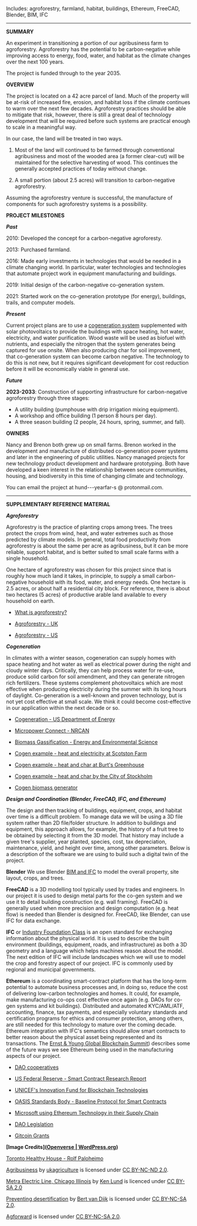 Includes: agroforestry, farmland, habitat, buildings, Ethereum, FreeCAD, Blender, BIM, IFC

---

**SUMMARY**

An experiment in transitioning a portion of our agribusiness farm to agroforestry.  Agroforestry has the potential to be carbon-negative while improving access to energy, food, water, and habitat as the climate changes over the next 100 years.

The project is funded through to the year 2035.

**OVERVIEW**

The project is located on a 42 acre parcel of land.  Much of the property will be at-risk of increased fire, erosion, and habitat loss if the climate continues to warm over the next few decades.  Agroforestry practices should be able to mitigate that risk, however, there is still a great deal of technology development that will be required before such systems are practical enough to scale in a meaningful way.

In our case, the land will be treated in two ways.

1) Most of the land will continued to be farmed through conventional agribusiness and most of the wooded area (a former clear-cut) will be maintained for the selective harvesting of wood.  This continues the generally accepted practices of today without change.

2) A small portion (about 2.5 acres) will transition to carbon-negative agroforestry.  

Assuming the agroforestry venture is successful, the manufacture of components for such agroforestry systems is a possibility.    

**PROJECT MILESTONES**

***Past***

2010: Developed the concept for a carbon-negative agroforesty.

2013: Purchased farmland.

2016: Made early investments in technologies that would be needed in a climate changing world.   In particular, water technologies and technologies that automate project work in equipment manufacturing and buildings.

2019: Initial design of the carbon-negative co-generation system.

2021: Started work on the co-generation prototype (for energy), buildings, trails, and computer models.

***Present***

Current project plans are to use a [cogeneration system](https://www.energy.gov/eere/amo/combined-heat-and-power-basics) supplemented with solar photovoltaics to provide the buildings with space heating, hot water, electricity, and water purification. Wood waste will be used as biofuel with nutrients, and especially the nitrogen that the system generates being captured for use onsite. When also producing char for soil improvement, that co-generation system can become carbon negative.  The technology to do this is not new, but it  requires significant development for cost reduction before it will be economically viable in general use.  

***Future***

**2023-2033**: Construction of supporting infrastructure for carbon-negative agroforestry through three stages:

- A utility building (pumphouse with drip irrigation mixing equipment).
- A workshop and office building (1 person 8 hours per day).
- A three season building (2 people, 24 hours, spring, summer, and fall).

**OWNERS**

Nancy and Brenon both grew up on small farms. Brenon worked in the development and manufacture of distributed co-generation power systems and later in the engineering of public utilities. Nancy managed projects for new technology product development and hardware prototyping. Both have developed a keen interest in the relationship between secure communities, housing, and biodiversity in this time of changing climate and technology.

You can email the project at hund---yearfar-s @ protonmail.com.

---

**SUPPLEMENTARY REFERENCE MATERIAL**

***Agroforestry***

Agroforestry is the practice of planting crops among trees. The trees protect the crops from wind, heat, and water extremes such as those predicted by climate models. In general, total food productivity from agroforestry is about the same per acre as agribusiness, but it can be more reliable, support habitat, and is better suited to small scale farms with a single household. 

One hectare of agroforestry was chosen for this project since that is roughly how much land it takes, in principle, to supply a small carbon-negative household with its food, water, and energy needs.  One hectare is 2.5 acres, or about half a residential city block.  For reference, there is about two hectares (5 acres) of productive arable land available to every household on earth.  

- [What is agroforestry?](https://www.aftaweb.org/)

- [Agroforestry - UK](https://www.agforward.eu/index.php/en/silvoarable-agroforestry-in-the-uk.html)

- [Agroforestry - US](https://www.fs.usda.gov/nac/about/why-agroforestry.php)

***Cogeneration***

In climates with a winter season, cogeneration can supply homes with space heating and hot water as well as electrical power during the night and cloudy winter days.  Critically, they can help process water for re-use, produce solid carbon for soil amendment, and they can generate nitrogen rich fertilizers.  These systems complement photovoltaics which are most effective when producing electricity during the summer with its long hours of daylight.  Co-generation is a well-known and proven technology, but is not yet cost effective at small scale.  We think it could become cost-effective in our application within the next decade or so.

- [Cogeneration - US Department of Energy](https://www.energy.gov/eere/amo/combined-heat-and-power-basics)

- [Micropower Connect - NRCAN](https://www.nrcan.gc.ca/sites/www.nrcan.gc.ca/files/canmetenergy/files/pubs/2006-073_%2528TR%2529_411-INTERC_Connecting_MicroPower_to_the_Grid_2nd_Edition.pdf)

- [Biomass Gassification - Energy and Environmental Science](https://pubs.rsc.org/en/content/articlepdf/2016/ee/c6ee00935b)

- [Cogen example - heat and electricity at Scotston Farm](https://www.youtube.com/watch?v=i9xmWJ4hAGs)

- [Cogen example - heat and char at Burt's Greenhouse](https://biochar-international.org/burtsgreenhouse/)

- [Cogen example - heat and char by the City of Stockholm](https://www.stockholmvattenochavfall.se/en/current-projects/development/biochar/#!/about-the-biochar-project)

- [Cogen biomass generator](https://www.allpowerlabs.com/products/product-overview)

***Design and Coordination (Blender, FreeCAD, IFC, and Ethereum)***

The design and then tracking of buildings,  equipment, crops, and habitat over time is a difficult problem.  To manage data we will be using a 3D file system rather than 2D file/folder structure.  In addition to buildings and equipment, this approach allows, for example, the history of a fruit tree to be obtained by selecting it from the 3D model.  That history may include a given tree's supplier, year planted, species, cost, tax depreciation, maintenance, yield, and height over time, among other parameters.  Below is a description of the software we are using to build such a digital twin of the project.

**Blender**  We use Blender [BIM and IFC](https://blenderbim.org/search-ifc-class.html) to model the overall property, site layout, crops, and trees.   

**FreeCAD**  is a 3D modelling tool typically used by trades and engineers.   In our project it is used to design metal parts for the co-gen system and we use it to detail building construction (e.g. wall framing).  FreeCAD is generally used when more precision and design computation (e.g. heat flow) is needed than Blender is designed for.  FreeCAD, like Blender, can use IFC for data exchange. 

**IFC** or [Industry Foundation Class](https://www.buildingsmart.org/standards/bsi-standards/industry-foundation-classes/)  is an open standard for exchanging information about the physical world.  It is used to describe the built environment (buildings, equipment, roads, and infrastructure) as both a 3D geometry and a language which helps machines reason about the model.  The next edition of IFC will include landscapes which we will use to model the crop and forestry aspect of our project.  IFC is commonly used by regional and municipal governments.    

**Ethereum** is a coordinating smart-contract platform that has the long-term potential to automate business processes and, in doing so, reduce the cost of delivering low-carbon technologies and homes.  It could, for example, make manufacturing co-ops cost effective once again (e.g. DAOs for co-gen systems and kit buildings).  Distributed and automated KYC/AML/ATF, accounting, finance, tax payments, and especially voluntary standards and certification programs for ethics and consumer protection, among others, are still needed for this technology to mature over the coming decade.  Ethereum integration with IFC's semantics should allow smart contracts to better reason about the physical asset being represented and its transactions.   The [Ernst & Young Global Blockchain Summit](https://pub.ey.com/public/2021/2112/2112-3933703/blockchain-summit-2022/index.html#events)) describes some of the future ways we see Ethereum being used in the manufacturing aspects of our project.


- [DAO cooperatives](https://medium.com/nexus-mutual/digital-cooperatives-are-the-future-2b0772c1e03a)

- [US Federal Reserve - Smart Contract Research Report](https://research.stlouisfed.org/publications/review/2021/02/05/decentralized-finance-on-blockchain-and-smart-contract-based-financial-markets)

- [UNICEF's Innovation Fund for Blockchain Technologies](https://www.unicef.org/innovation/stories/Fundblockchain6months)

- [OASIS Standards Body - Baseline Protocol for Smart Contracts](https://docs.baseline-protocol.org/baseline-protocol/architecture)

- [Microsoft using Ethereum Technology in their Supply Chain](https://cloudblogs.microsoft.com/industry-blog/manufacturing/2020/12/17/improve-supply-chain-resiliency-traceability-and-predictability-with-blockchain/)

- [DAO Legislation](https://www.wyoleg.gov/Legislation/2021/SF0038#-408)

- [Gitcoin Grants](https://gitcoin.co/blog/gitcoin-grants/)

**[Image Credits]([Openverse &#124; WordPress.org](https://wordpress.org/openverse/search/?q=farm))**

[Toronto Healthy House - Rolf Paloheimo](http://www3.sympatico.ca/rolf/index.html)  

[Agribusiness](https://www.flickr.com/photos/48631399@N07/16145919580) by [ukagriculture](https://www.flickr.com/photos/48631399@N07) is licensed under [CC BY-NC-ND 2.0](https://creativecommons.org/licenses/by-nd-nc/2.0/jp/?ref=openverse).

[Metra Electric Line, Chicago Illinois](https://www.flickr.com/photos/75683070@N00/9179520017) by [Ken Lund](https://www.flickr.com/photos/kenlund/) is licenced under [CC BY-SA 2.0](https://creativecommons.org/licenses/by-sa/2.0/)

[Preventing desertification](https://www.flickr.com/photos/75478114@N00/3861819575) by [Bert van Dijk](https://www.flickr.com/photos/75478114@N00) is licensed under [CC BY-NC-SA 2.0](https://creativecommons.org/licenses/by-nc-sa/2.0/?ref=openverse).

[Agforward](https://www.flickr.com/photos/120950867@N08) is licensed under [CC BY-NC-SA 2.0](https://creativecommons.org/licenses/by-nc-sa/2.0/?ref=openverse).
